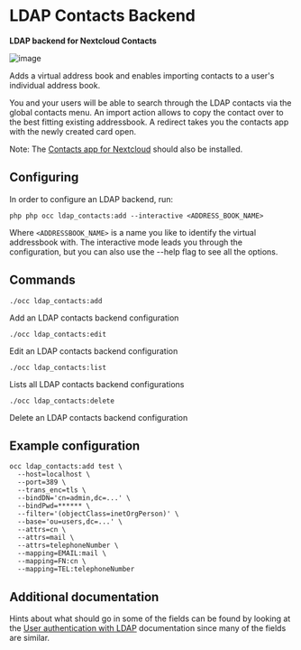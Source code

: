 # LDAP Contacts Backend

**LDAP backend for Nextcloud Contacts**

![image](https://github.com/nextcloud/ldap_contacts_backend/assets/1731941/1666c7bd-ec11-4448-a7fa-6fbfef2ff6a6)

Adds a virtual address book and enables importing contacts to a user's individual address book.

You and your users will be able to search through the LDAP contacts via the global contacts menu. An import 
action allows to copy the contact over to the best fitting existing addressbook. A redirect takes you the 
contacts app with the newly created card open.

Note: The [Contacts app for Nextcloud](https://apps.nextcloud.com/apps/contacts) should also be installed.

<!-- ## Features -->

<!-- ## Status -->

<!-- See [#1](https://github.com/nextcloud/ldap_contacts_backend/issues/1). -->

## Configuring

In order to configure an LDAP backend, run:

`php php occ ldap_contacts:add --interactive <ADDRESS_BOOK_NAME>`

Where `<ADDRESSBOOK_NAME>` is a name you like to identify the virtual addressbook with. The interactive mode leads you 
through the configuration, but you can also use the --help flag to see all the options.

## Commands

`./occ ldap_contacts:add`

Add an LDAP contacts backend configuration

`./occ ldap_contacts:edit`

Edit an LDAP contacts backend configuration

`./occ ldap_contacts:list`

Lists all LDAP contacts backend configurations

`./occ ldap_contacts:delete`

Delete an LDAP contacts backend configuration

## Example configuration

```
occ ldap_contacts:add test \
  --host=localhost \
  --port=389 \
  --trans_enc=tls \
  --bindDN='cn=admin,dc=...' \
  --bindPwd=****** \
  --filter='(objectClass=inetOrgPerson)' \
  --base='ou=users,dc=...' \
  --attrs=cn \
  --attrs=mail \
  --attrs=telephoneNumber \
  --mapping=EMAIL:mail \
  --mapping=FN:cn \
  --mapping=TEL:telephoneNumber
```

## Additional documentation

Hints about what should go in some of the fields can be found by looking at the 
[User authentication with LDAP](https://docs.nextcloud.com/server/latest/admin_manual/configuration_user/user_auth_ldap.html) 
documentation since many of the fields are similar.
